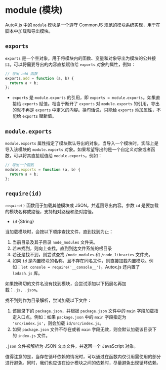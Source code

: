 # module (模块) <Badge type="tip" text="稳定" vertical="middle" />

AutoX.js 中的 `module` 模块是一个遵守 CommonJS 规范的模块系统实现，用于在脚本中加载和导出模块。

## `exports`

`exports` 是一个空对象，用于将模块内的函数、变量和对象导出为模块的公共接口。可以将需要导出的内容直接赋值给 `exports` 对象的属性，例如：

```js
// 导出 add 函数
exports.add = function (a, b) {
  return a + b;
};
```

- `exports` 是 `module.exports` 的引用，即 `exports = module.exports`。如果直接给 `exports` 赋值，相当于断开了 `exports` 对 `module.exports` 的引用，导出的就不再是 `exports` 中定义的内容。换句话说，只能给 `exports` 添加属性，不能给 `exports` 赋新值。

## `module.exports`

`module.exports` 属性指定了模块默认导出的对象。当导入一个模块时，实际上是导入该模块的 `module.exports` 对象。如果希望导出的是一个自定义对象或者函数，可以将其直接赋值给 `module.exports`，例如：

```js
// 导出一个函数
module.exports = function (a, b) {
  return a + b;
};
```

## `require(id)`

`require()` 函数用于加载其他模块或 JSON，并返回导出内容。参数 `id` 是要加载的模块名称或路径，支持相对路径和绝对路径。

- `id` {String}

当加载模块时，会按以下顺序查找文件，直到找到为止：

1. 当前目录及其子目录 `node_modules` 文件夹。
2. 若未找到，则向上查找，直到到达文件系统的根目录
3. 若还是找不到，则尝试查找 `/node_modules` 和 `/node_libraries` 文件夹。
4. 如果 `id` 是内置模块的名称，且不存在同名文件，则直接加载内置模块。例如：`let console = require('__console__')`。Autox.js 还内置了 `lodash.js` 库。

如果按确切的文件名没有找到模块，会尝试添加以下拓展名再加载：`.js`、`.json`。

找不到则作为目录解析，尝试加载以下文件：

1. 该目录下的 `package.json`，并根据 `package.json` 文件中的 `main` 字段加载指定入口点。例如：如果 `package.json` 中的 `main` 字段指定为 `'src/index.js'`，则会加载 `id/src/index.js`。
2. 如果 `package.json` 文件不存在或者 `main` 字段无效，则会默认加载该目录下的 `index.js` 文件。

`.json` 文件被解析为 JSON 文本文件，并返回一个 JavaScript 对象。

值得注意的是，当存在循环依赖的情况时，可以通过在函数内仅引用需使用的部分进行避免。同时，我们也应该在设计模块之间的依赖时，尽量避免出现循环依赖。
